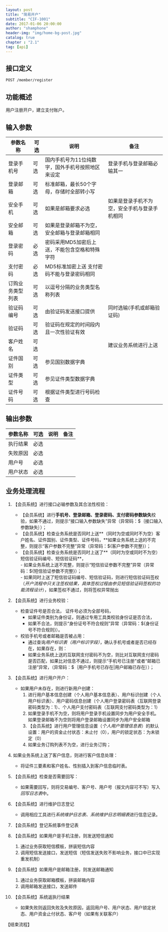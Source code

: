 ```yaml
---
layout: post 
title: "简易开户"  
subtitle: "CIF-1001"  
date: 2017-01-06 20:00:00  
author: "shamphone"  
header-img: "img/home-bg-post.jpg"  
catalog: true  
chapter : "2.1"
tag: [api]  
---
```


## 接口定义

```html
POST /member/register 
```

## 功能概述

用户注册开户，建立支付账户。 

## 输入参数

| 参数名称         | 可选         | 说明                                           |  备注                      |
|------------------|--------------|------------------------------------------------|----------------------------|
| 登录手机号       | 可选         | 国内手机号为11位纯数字，国外手机号按照地区来设定| 登录手机与登录邮箱必输其一 |
| 登录邮箱         | 可选         | 标准邮箱，最长50个字母，存储时全部转小写       |                            |
| 安全手机         | 可选         | 如果是邮箱要求必选                             | 如果是登录手机不为空，安全手机与登录手机相同 |
| 安全邮箱         | 可选         | 如果是登录邮箱不为空，安全邮箱与登录邮箱相同   |                            |
| 登录密码         | 必选         | 密码采用MD5加密后上送，不能包含空格和特殊字符  |                            |
| 支付密码         | 必选         |  MD5标准加密上送 支付密码不能与登录密码相同    |                            |
| 订购业务类型列表 | 可选         | 以逗号分隔的业务类型名称列表                   |                            |
| 验证码编号       | 可选         | 由验证码发送接口提供                           | 同时选输(手机或邮箱验证码) |
| 验证码           | 可选         | 验证码在规定的时间段内且一次性验证有效         |                            |
| 客户姓名         | 可选         |                                                | 建议业务系统进行上送       |
| 证件国别         | 可选         | 参见国别数据字典                               |                            |
| 证件类型         | 可选         | 参见证件类型数据字典                           |                            |
| 证件号码         | 可选         | 根据证件类型进行号码检查                       |                            |

## 输出参数

| 参数名称         | 可选         | 说明                                           |  备注                      |
|------------------|--------------|------------------------------------------------|----------------------------|
| 执行结果         | 必选         |                                                |                            |
| 失败原因         | 必选         |                                                |                            |
| 用户号           | 必选         |                                                |                            |
| 用户状态         | 必选         |                                                |                            |

 

## 业务处理流程

1. 【会员系统】进行接口必输参数及其合法性校验：  
   - 【会员系统】进行**手机号、登录邮箱、登录密码、支付密码参数缺失**校验，如果不通过，则提示“接口输入参数缺失”异常（异常码：\$｛接口输入参数缺失｝）；    
   - 【会员系统】检查业务系统是否同时上送**（同时为空或同时不为空）客户姓名、证件国别、证件类型、证件号码，**如果业务系统上送的不完整，则提示“客户参数不完整”异常（异常码：\${客户参数不完整}）；    
   - 【会员系统】检查业务系统是否同时上送了**（同时为空或同时不为空）短信验证码编号、短信验证码**，  
         - 如果业务系统上送不完整，则提示“短信验证参数不完整”异常（异常码：\${短信验证参数不完整}）；  
         - 如果同时上送了短信验证码编号、短信验证码，则进行短信验证码签权（*开户流程中只关注签权结果，具体签权过程由参见短信验证码签权的功能流程设计*），如果签权不通过，则将签权异常抛出  

2. 【会员系统】进行业务校验：
   - 检查证件号是否合法， 证件号必须为全部号码，  
     - 如果证件类别为身份证，则通过专用工具类校验身份证是否合法，  
	 - 如果不合法，则提示“身份证号不符合规则”异常（异常码：\${身份证号不符合规则}）。  
   - 校验手机号或者邮箱是否被占用：
     - 通过查询*用户标识表（用户标识字段）*，确认手机号或者是否已经存在，如果存在，则： 
     - 如果业务系统上送的互联网支付密码不为空，则比对互联网支付密码是否匹配，如果比对信息不通过，则提示“手机号已注册”或者“邮箱已注册”异常，（异常码：\$｛用户手机号已存在\|用户邮箱已存在｝）；

3. 【会员系统】进行用户开户：
    - 如果用户未存在，则进行新用户创建：  
        1. 进行用户基本信息创建（个人用户基本信息表）、用户标识创建（个人用户标识表）、用户密码信息创建（个人用户登录密码表（互联网登录密码类型为：1）、个人用户支付密码表（互联网支付密码类型为：1）  
        2. 如果登录手机不为空，则将用户登录手机设置同步为用户安全手机。如果登录邮箱不为空则将用户登录邮箱设置同步为用户安全邮箱
		3. 【会员系统】进行用户管理信息设置（*个人用户管理信息表*）的默认设置：用户的资金止付状态：未止付（0），用户的锁定状态：为未锁定（0）
		4. 如果业务订购列表不为空，进行业务订购；

4. 如果业务系统上送了客户信息，则进行客户信息处理：  
	- 将证件三要素和客户姓名、性别插入到客户信息临时表。

5. 【会员系统】检查是否需要回写： 
	- 如果需要回写，则将交易编号、客户号、用户号（报文内容可不写）写入*回写日志表*中。

6. 【会员系统】进行维护日志登记  
	- 调用相应工具进行*系统维护日志表、系统维护日志明细表*进行信息记录。  

7. 【会员系统】登记系统事件登记表  

8. 【会员系统】如果用户是手机注册，则发送短信通知  
	1. 通过业务获取短信模板，拼装短信内容  
	2. 调用短信发送接口，发送短信（短信发送失败不影响业务，接口中已实现重发机制）  
	
9. 【会员系统】如果用户是邮箱注册，则发送邮箱通知  
	1. 通过业务获取邮箱模板，拼装邮箱内容  
	2. 调用邮箱发送接口，发送邮件   
	
10. 【会员系统】系统返执行结果  
	- 如果失败则返回失败及失败原因，返回用户号、用户状态、用户锁定状态、用户资金止付状态、客户号（如果有关联客户）

【结束流程】